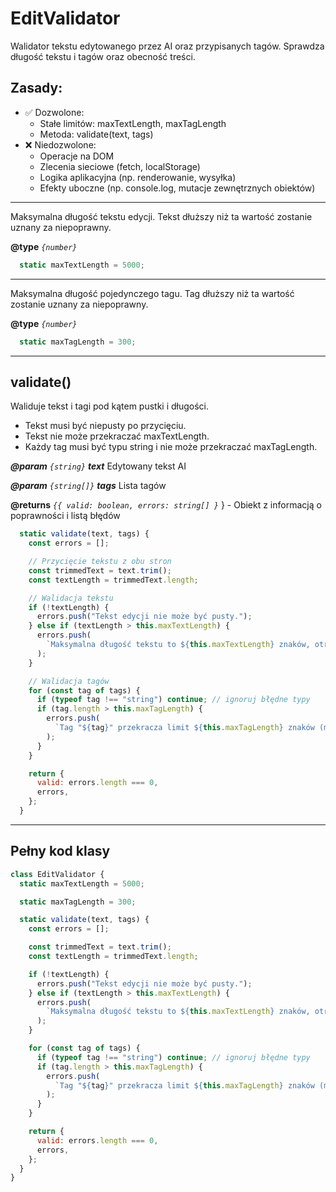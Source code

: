 # EditValidator

Walidator tekstu edytowanego przez AI oraz przypisanych tagów.
Sprawdza długość tekstu i tagów oraz obecność treści.
## Zasady:
- ✅ Dozwolone:
  - Stałe limitów: maxTextLength, maxTagLength
  - Metoda: validate(text, tags)
- ❌ Niedozwolone:
  - Operacje na DOM
  - Zlecenia sieciowe (fetch, localStorage)
  - Logika aplikacyjna (np. renderowanie, wysyłka)
  - Efekty uboczne (np. console.log, mutacje zewnętrznych obiektów)

---

Maksymalna długość tekstu edycji.
Tekst dłuższy niż ta wartość zostanie uznany za niepoprawny.

**@type** *`{number}`*

```javascript
  static maxTextLength = 5000;
```

---

Maksymalna długość pojedynczego tagu.
Tag dłuższy niż ta wartość zostanie uznany za niepoprawny.

**@type** *`{number}`*

```javascript
  static maxTagLength = 300;
```

---

## validate()

Waliduje tekst i tagi pod kątem pustki i długości.
- Tekst musi być niepusty po przycięciu.
- Tekst nie może przekraczać maxTextLength.
- Każdy tag musi być typu string i nie może przekraczać maxTagLength.

**_@param_** *`{string}`* _**text**_  Edytowany tekst AI

**_@param_** *`{string[]}`* _**tags**_  Lista tagów

**@returns** *`{{ valid: boolean, errors: string[] }`*  } - Obiekt z informacją o poprawności i listą błędów

```javascript
  static validate(text, tags) {
    const errors = [];

    // Przycięcie tekstu z obu stron
    const trimmedText = text.trim();
    const textLength = trimmedText.length;

    // Walidacja tekstu
    if (!textLength) {
      errors.push("Tekst edycji nie może być pusty.");
    } else if (textLength > this.maxTextLength) {
      errors.push(
        `Maksymalna długość tekstu to ${this.maxTextLength} znaków, otrzymano ${textLength}.`
      );
    }

    // Walidacja tagów
    for (const tag of tags) {
      if (typeof tag !== "string") continue; // ignoruj błędne typy
      if (tag.length > this.maxTagLength) {
        errors.push(
          `Tag "${tag}" przekracza limit ${this.maxTagLength} znaków (ma ${tag.length}).`
        );
      }
    }

    return {
      valid: errors.length === 0,
      errors,
    };
  }
```

---

## Pełny kod klasy

```javascript
class EditValidator {
  static maxTextLength = 5000;

  static maxTagLength = 300;

  static validate(text, tags) {
    const errors = [];

    const trimmedText = text.trim();
    const textLength = trimmedText.length;

    if (!textLength) {
      errors.push("Tekst edycji nie może być pusty.");
    } else if (textLength > this.maxTextLength) {
      errors.push(
        `Maksymalna długość tekstu to ${this.maxTextLength} znaków, otrzymano ${textLength}.`
      );
    }

    for (const tag of tags) {
      if (typeof tag !== "string") continue; // ignoruj błędne typy
      if (tag.length > this.maxTagLength) {
        errors.push(
          `Tag "${tag}" przekracza limit ${this.maxTagLength} znaków (ma ${tag.length}).`
        );
      }
    }

    return {
      valid: errors.length === 0,
      errors,
    };
  }
}
```